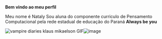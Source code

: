 **Bem vindo ao meu perfil**

Meu nome é Nataly
Sou aluna do componente curriculo de Pensamento Computacional pela rede estadual de educação do Paraná
**Always be you**

<img src="https://media1.giphy.com/media/v1.Y2lkPTc5MGI3NjExaGQ0MjcwbndubjJ6eDZraWowaWRjeGw1aWduM3ptdDlxOHM5bzBzZiZlcD12MV9pbnRlcm5hbF9naWZfYnlfaWQmY3Q9Zw/3R0OIGzAOSDMk/giphy.gif" alt="vampire diaries klaus mikaelson GIF"/>![image](https://github.com/user-attachments/assets/2a25c686-b71c-4406-b2b4-a59d469caea0)
